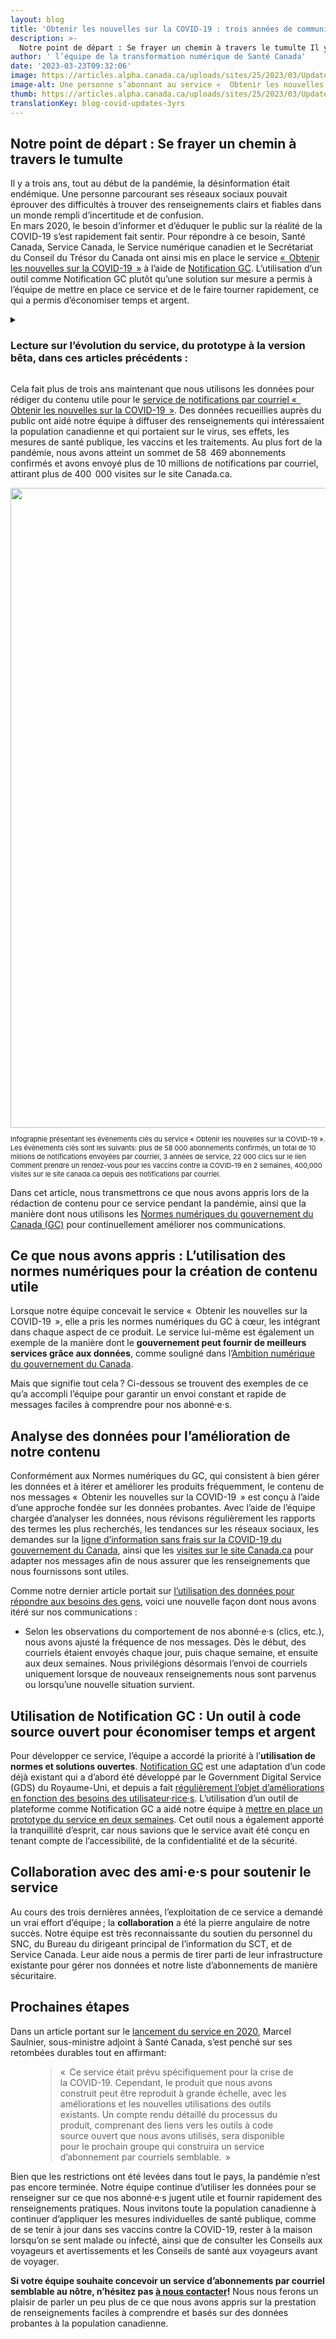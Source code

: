 ```yaml
---
layout: blog
title: 'Obtenir les nouvelles sur la COVID-19 : trois années de communications basées sur les données'
description: >-
  Notre point de départ : Se frayer un chemin à travers le tumulte Il y a trois ans, tout au début de la pandémie, la désinformation était endémique. Une personne parcourant ses réseaux sociaux pouvait éprouver des difficultés à trouver des renseignements clairs et fiables dans un monde rempli d’incertitude et de confusion.En mars 2020,… [Read more<span class="wb-sl"> of Obtenir les nouvelles sur la COVID-19 : trois années de communications basées sur les données</span>](https://articles.alpha.canada.ca/cds-snc/fr/2023/03/23/blog-covid-updates-3yrs/)
author: ' l’équipe de la transformation numérique de Santé Canada'
date: '2023-03-23T09:32:06'
image: https://articles.alpha.canada.ca/uploads/sites/25/2023/03/Updates_FR.jpeg
image-alt: Une personne s’abonnant au service «  Obtenir les nouvelles sur la COVID-19  » sur son téléphone. Le champ de l’adresse courriel doit être rempli.
thumb: https://articles.alpha.canada.ca/uploads/sites/25/2023/03/Updates_FR.jpeg
translationKey: blog-covid-updates-3yrs
---
```


<h2 id="h-notre-point-de-depart-se-frayer-un-chemin-a-travers-le-tumulte"><strong>Notre point de départ : Se frayer un chemin à travers le tumulte</strong></h2>



<p>Il y a trois ans, tout au début de la pandémie, la désinformation était endémique. Une personne parcourant ses réseaux sociaux pouvait éprouver des difficultés à trouver des renseignements clairs et fiables dans un monde rempli d’incertitude et de confusion.<br>En mars 2020, le besoin d’informer et d’éduquer le public sur la réalité de la COVID-19 s’est rapidement fait sentir. Pour répondre à ce besoin, Santé Canada, Service Canada, le Service numérique canadien et le Secrétariat du Conseil du Trésor du Canada ont ainsi mis en place le service <a href="https://www.canada.ca/fr/service-web-gere/obtenez-nouvelles-covid-19.html" target="_blank" rel="noreferrer noopener">«  Obtenir les nouvelles sur la COVID-19  »</a> à l’aide de <a href="https://notification.canada.ca/accueil" target="_blank" rel="noreferrer noopener">Notification GC</a>. L’utilisation d’un outil comme Notification GC plutôt qu’une solution sur mesure a permis à l’équipe de mettre en place ce service et de le faire tourner rapidement, ce qui a permis d’économiser temps et argent.</p>



<details class="wp-block-cds-snc-expander"><summary><h3>Lecture sur l’évolution du service, du prototype à la version bêta, dans ces articles précédents&nbsp;:</h3></summary><div class="wp-block-cds-snc-expander"><a href="https://numerique.canada.ca/2020/05/13/obtenir-les-nouvelles-sur-la-covid-19-service-de-notification-par-courriel/" target="_blank" rel="noreferrer noopener">Obtenir les nouvelles sur la COVID-19 — service de notifications par courriel</a> (mai 2020)<br><a href="https://numerique.canada.ca/2020/06/17/lancement-dun-service-alpha/" target="_blank" rel="noreferrer noopener">Lancement d’une version alpha du service</a> (juin 2020)<br><a href="https://numerique.canada.ca/2021/07/28/utiliser-les-donn%C3%A9es-pour-r%C3%A9pondre-aux-besoins-dinformation-pendant-la-pand%C3%A9mie/" target="_blank" rel="noreferrer noopener">Utilisation des données pour répondre aux besoins d’information pendant une pandémie</a> (juillet 2021)<br><a href="https://numerique.canada.ca/2022/04/05/r%C3%A9flexions-sur-un-service-au-bout-de-100-semaines/" target="_blank" rel="noreferrer noopener">Réflexions sur un service au bout de 100 semaines</a> (avril 2022) </div></details>



<p></p>



<p>Cela fait plus de trois ans maintenant que nous utilisons les données pour rédiger du contenu utile pour le <a href="https://numerique.canada.ca/2020/05/13/obtenir-les-nouvelles-sur-la-covid-19-service-de-notification-par-courriel/" target="_blank" rel="noreferrer noopener">service de notifications par courriel «  Obtenir les nouvelles sur la COVID-19  »</a>. Des données recueillies auprès du public ont aidé notre équipe à diffuser des renseignements qui intéressaient la population canadienne et qui portaient sur le virus, ses effets, les mesures de santé publique, les vaccins et les traitements. Au plus fort de la pandémie, nous avons atteint un sommet de 58  469 abonnements confirmés et avons envoyé plus de 10 millions de notifications par courriel, attirant plus de 400  000 visites sur le site Canada.ca.</p>


<img decoding="async" loading="lazy" width="1024" height="430" src="https://articles.alpha.canada.ca/uploads/sites/25/2023/03/NotifyInforgraphie_FR-NEWEST-1024x430.png" alt="" class="wp-image-1009" style="max-width: 100%;height: auto;" srcset="https://articles.alpha.canada.ca/uploads/sites/25/2023/03/NotifyInforgraphie_FR-NEWEST-1024x430.png 1024w, https://articles.alpha.canada.ca/uploads/sites/25/2023/03/NotifyInforgraphie_FR-NEWEST-300x126.png 300w, https://articles.alpha.canada.ca/uploads/sites/25/2023/03/NotifyInforgraphie_FR-NEWEST-768x323.png 768w, https://articles.alpha.canada.ca/uploads/sites/25/2023/03/NotifyInforgraphie_FR-NEWEST.png 1200w" sizes="(max-width: 1024px) 100vw, 1024px" />


<p style="font-size:11px">Infographie présentant les évènements clés du service « Obtenir les nouvelles sur la COVID-19 ». Les évènements clés sont les suivants: plus de 58 000 abonnements confirmés, un total de 10 millions de notifications envoyées par courriel, 3 années de service, 22 000 clics sur le lien Comment prendre un rendez-vous pour les vaccins contre la COVID-19 en 2 semaines, 400,000 visites sur le site canada.ca depuis des notifications par courriel.</p>



<p>Dans cet article, nous transmettrons ce que nous avons appris lors de la rédaction de contenu pour ce service pendant la pandémie, ainsi que la manière dont nous utilisons les <a href="https://www.canada.ca/fr/gouvernement/systeme/gouvernement-numerique/normes-numeriques-gouvernement-canada.html" target="_blank" rel="noreferrer noopener">Normes numériques du gouvernement du Canada (GC)</a> pour continuellement améliorer nos communications.</p>



<h2><strong>Ce que nous avons appris : L’utilisation des normes numériques pour la création de contenu utile</strong><br></h2>



<p>Lorsque notre équipe concevait le service «  Obtenir les nouvelles sur la COVID-19  », elle a pris les normes numériques du GC à cœur, les intégrant dans chaque aspect de ce produit. Le service lui-même est également un exemple de la manière dont le <strong>gouvernement peut fournir de meilleurs services grâce aux données</strong>, comme souligné dans l’<a href="https://www.canada.ca/fr/gouvernement/systeme/gouvernement-numerique/plans-strategiques-operations-numeriques-gouvernement-canada/ambition-numerique-canada.html" target="_blank" rel="noreferrer noopener">Ambition numérique du gouvernement du Canada</a>.</p>



<p>Mais que signifie tout cela ? Ci-dessous se trouvent des exemples de ce qu’a accompli l’équipe pour garantir un envoi constant et rapide de messages faciles à comprendre pour nos abonné·e·s.</p>



<h2><strong>Analyse des données pour l’amélioration de notre contenu</strong></h2>



<p>Conformément aux Normes numériques du GC, qui consistent à bien gérer les données et à itérer et améliorer les produits fréquemment, le contenu de nos messages «  Obtenir les nouvelles sur la COVID-19  » est conçu à l’aide d’une approche fondée sur les données probantes. Avec l’aide de l’équipe chargée d’analyser les données, nous révisons régulièrement les rapports des termes les plus recherchés, les tendances sur les réseaux sociaux, les demandes sur la <a href="https://sante.canada.ca/fr/sante-publique/organisation/contactez-nous.html" target="_blank" rel="noreferrer noopener">ligne d’information sans frais sur la COVID-19 du gouvernement du Canada</a>, ainsi que les <a href="https://www.canada.ca/fr/sante-publique/services/maladies/maladie-coronavirus-covid-19.html" target="_blank" rel="noreferrer noopener">visites sur le site Canada.ca</a> pour adapter nos messages afin de nous assurer que les renseignements que nous fournissons sont utiles.</p>



<p>Comme notre dernier article portait sur <a href="https://numerique.canada.ca/2021/07/28/utiliser-les-donn%C3%A9es-pour-r%C3%A9pondre-aux-besoins-dinformation-pendant-la-pand%C3%A9mie/" target="_blank" rel="noreferrer noopener">l’utilisation des données pour répondre aux besoins des gens</a>, voici une nouvelle façon dont nous avons itéré sur nos communications :</p>



<ul>
<li>Selon les observations du comportement de nos abonné·e·s (clics, etc.), nous avons ajusté la fréquence de nos messages. Dès le début, des courriels étaient envoyés chaque jour, puis chaque semaine, et ensuite aux deux semaines. Nous privilégions désormais l’envoi de courriels uniquement lorsque de nouveaux renseignements nous sont parvenus ou lorsqu’une nouvelle situation survient.</li>
</ul>



<h2><strong>Utilisation de Notification GC : Un outil à code source ouvert pour économiser temps et argent</strong></h2>



<p>Pour développer ce service, l’équipe a accordé la priorité à l’<strong>utilisation de normes et solutions ouvertes</strong>. <a href="https://notification.canada.ca" target="_blank" rel="noreferrer noopener">Notification GC</a> est une adaptation d’un code déjà existant qui a d’abord été développé par le Government Digital Service (GDS) du Royaume-Uni, et depuis a fait <a href="https://numerique.canada.ca/2021/02/01/gc-notification-maintenant-en-version-b%C3%AAta/" target="_blank" rel="noreferrer noopener">régulièrement l’objet d’améliorations en fonction des besoins des utilisateur·rice·s</a>. L’utilisation d’un outil de plateforme comme Notification GC a aidé notre équipe à <a href="https://twitter.com/SNC_GC/status/1392482122720501762" target="_blank" rel="noreferrer noopener">mettre en place un prototype du service en deux semaines</a>. Cet outil nous a également apporté la tranquillité d’esprit, car nous savions que le service avait été conçu en tenant compte de l’accessibilité, de la confidentialité et de la sécurité.</p>



<h2><strong>Collaboration avec des ami·e·s pour soutenir le service</strong></h2>



<p>Au cours des trois dernières années, l’exploitation de ce service a demandé un vrai effort d’équipe ; la <strong>collaboration</strong> a été la pierre angulaire de notre succès. Notre équipe est très reconnaissante du soutien du personnel du SNC, du Bureau du dirigeant principal de l’information du SCT, et de Service Canada. Leur aide nous a permis de tirer parti de leur infrastructure existante pour gérer nos données et notre liste d’abonnements de manière sécuritaire.</p>



<h2><strong>Prochaines étapes</strong></h2>



<p>Dans un article portant sur le <a href="https://numerique.canada.ca/2020/05/13/obtenir-les-nouvelles-sur-la-covid-19-service-de-notification-par-courriel/" target="_blank" rel="noreferrer noopener">lancement du service en 2020</a>, Marcel Saulnier, sous-ministre adjoint à Santé Canada, s’est penché sur ses retombées durables tout en affirmant:</p>



<figure class="wp-block-pullquote has-text-align-left"><blockquote><p>«  Ce service était prévu spécifiquement pour la crise de la COVID-19. Cependant, le produit que nous avons construit peut être reproduit à grande échelle, avec les améliorations et les nouvelles utilisations des outils existants. Un compte rendu détaillé du processus du produit, comprenant des liens vers les outils à code source ouvert que nous avons utilisés, sera disponible pour le prochain groupe qui construira un service d’abonnement par courriels semblable.  »</p></blockquote></figure>



<p>Bien que les restrictions ont été levées dans tout le pays, la pandémie n’est pas encore terminée. Notre équipe continue d’utiliser les données pour se renseigner sur ce que nos abonné·e·s jugent utile et fournir rapidement des renseignements pratiques. Nous invitons toute la population canadienne à continuer d’appliquer les mesures individuelles de santé publique, comme de se tenir à jour dans ses vaccins contre la COVID-19, rester à la maison lorsqu’on se sent malade ou infecté, ainsi que de consulter les Conseils aux voyageurs et avertissements et les Conseils de santé aux voyageurs avant de voyager.</p>



<p><strong>Si votre équipe souhaite concevoir un service d’abonnements par courriel semblable au nôtre, n’hésitez pas <a href="mailto:digital-transformation-numerique@hc-sc.gc.ca" target="_blank" rel="noreferrer noopener">à nous contacter</a>!</strong> Nous nous ferons un plaisir de parler un peu plus de ce que nous avons appris sur la prestation de renseignements faciles à comprendre et basés sur des données probantes à la population canadienne.</p>

